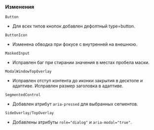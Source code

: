 ### Изменения

`Button`

- Для всех типов кнопок добавлен дефолтный type=button.

`ButtonIcon`

- Изменена обводка при фокусе с внутренней на внешнюю.

`MaskedInput`

- Исправлен баг при стирании значения в местах пробела маски.

`ModalWindowTopOverlay`

- Исправлен отступ контента до иконки закрытия в десктопе и адаптиве. Исправлен размер заголовка в адаптиве.

`SegmentedControl`

- Добавлен атрибут `aria-pressed` для выбранных сегментов.

`SideOverlay/TopOverlay`

- Добавлены атрибуты `role="dialog"` и `aria-modal="true"`.